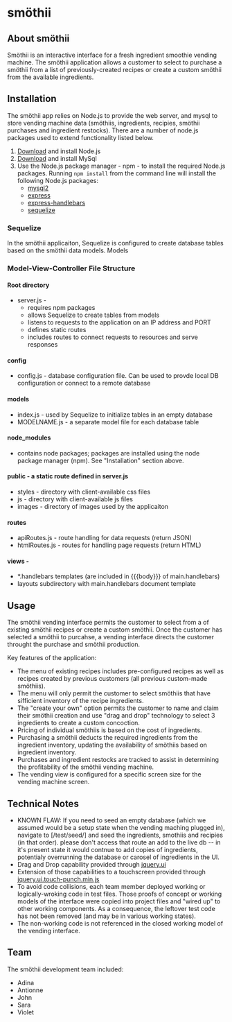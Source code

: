 # smöthii

## About smöthii
Smöthii is an interactive interface for a fresh ingredient smoothie vending machine.  The smöthii application allows a customer to select to purchase a smöthii from a list of previously-created recipes or create a custom smöthii from the available ingredients.

## Installation
The smöthii app relies on Node.js to provide the web server, and mysql to store vending machine data (smöthiis, ingredients, recipies, smöthii purchases and ingredient restocks).  There are a number of node.js packages used to extend functionality listed below.

1. [Download](https://nodejs.org/en/download/) and install Node.js
2. [Download](https://dev.mysql.com/downloads/mysql/) and install MySql
3. Use the Node.js package manager - npm - to install the required Node.js packages.  Running ```npm install``` from the command line will install the following Node.js packages:
    * [mysql2](https://www.npmjs.com/package/mysql2)
    * [express](https://www.npmjs.com/package/express)
    * [express-handlebars](https://www.npmjs.com/package/express-handlebars)
    * [sequelize](https://www.npmjs.com/package/sequelize)

### Sequelize
In the smöthii applicaiton, Sequelize is configured to create database tables based on the smöthii data models.  Models

### Model-View-Controller File Structure
#### Root directory
* server.js - 
    * requires npm packages
    * allows Sequelize to create tables from models
    * listens to requests to the application on an IP address and PORT
    * defines static routes
    * includes routes to connect requests to resources and serve responses
#### config
* config.js - database configuration file. Can be used to provde local DB configuration or connect to a remote database
#### models
* index.js - used by Sequelize to initialize tables in an empty database
* MODELNAME.js - a separate model file for each database table
#### node_modules
* contains node packages; packages are installed using the node package manager (npm).  See "Installation" section above.
#### public - a static route defined in server.js
* styles - directory with client-available css files
* js - directory with client-available js files
* images - directory of images used by the applicaiton
#### routes
* apiRoutes.js - route handling for data requests (return JSON)
* htmlRoutes.js - routes for handling page requests (return HTML)
#### views - 
* *.handlebars templates (are included in {{{body}}} of main.handlebars)
* layouts subdirectory with main.handlebars document template

## Usage
The smöthii vending interface permits the customer to select from a of existing smöthii recipes or create a custom smöthii.  Once the customer has selected a smöthii to purcahse, a vending interface directs the customer throught the purchase and smöthii production.

Key features of the application:
* The menu of existing recipes includes pre-configured recipes as well as recipes created by previous customers (all previous custom-made smöthiis).
* The menu will only permit the customer to select smöthiis that have sifficient inventory of the recipe ingredients.
* The "create your own" option permits the customer to name and claim their smöthii creation and use "drag and drop" technology to select 3 ingredients to create a custom concoction.
* Pricing of individual smöthiis is based on the cost of ingredients.
* Purchasing a smöthii deducts the required ingredients from the ingredient inventory, updating the availability of smöthiis based on ingredient inventory.
* Purchases and ingredient restocks are tracked to assist in determining the profitability of the smöthii vending machine.
* The vending view is configured for a specific screen size for the vending machine screen.

## Technical Notes
* KNOWN FLAW: If you need to seed an empty database (which we assumed would be a setup state when the vending maching plugged in), navigate to [/test/seed/] and seed the ingredients, smothiis and recipies (in that order).
please don't access that route an add to the live db -- in it's present state it would contnue to add copies of ingredients, potentialy overrunning the database or carosel of ingredients in the UI.
* Drag and Drop capability provided through [jquery.ui](https://jqueryui.com/)
* Extension of those capabilities to a touchscreen provided through [jquery.ui.touch-punch.min.js](http://touchpunch.furf.com/)
* To avoid code collisions, each team member deployed working or logically-wroking code in test files.  Those proofs of concept or working models of the interface were copied into project files and "wired up" to other working components.  As a consequence, the leftover test code has not been removed (and may be in various working states).
* The non-working code is not referenced in the closed working model of the vending interface.

## Team
The smöthii development team included:
* Adina
* Antionne
* John
* Sara
* Violet